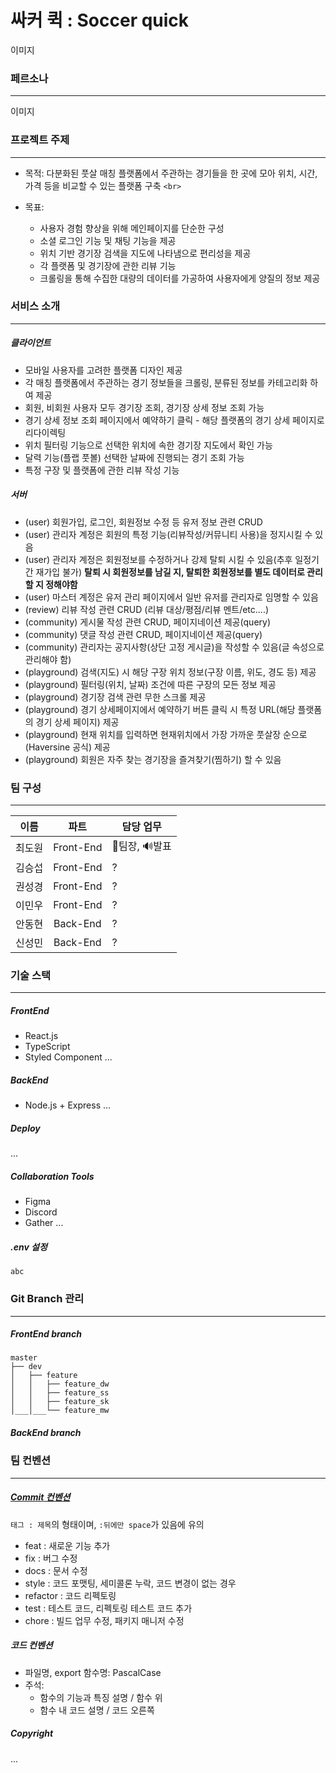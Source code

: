 # 싸커 퀵 : Soccer quick

이미지

### 페르소나

<hr>

이미지

### 프로젝트 주제

<hr>

- 목적: 다분화된 풋살 매칭 플랫폼에서 주관하는 경기들을 한 곳에 모아 위치, 시간, 가격 등을 비교할 수 있는 플랫폼 구축 `<br>`
- 목표:

  - 사용자 경험 향상을 위해 메인페이지를 단순한 구성
  - 소셜 로그인 기능 및 채팅 기능을 제공
  - 위치 기반 경기장 검색을 지도에 나타냄으로 편리성을 제공
  - 각 플랫폼 및 경기장에 관한 리뷰 기능
  - 크롤링을 통해 수집한 대량의 데이터를 가공하여 사용자에게 양질의 정보 제공

### 서비스 소개

<hr>

##### 클라이언트

- 모바일 사용자를 고려한 플랫폼 디자인 제공
- 각 매칭 플랫폼에서 주관하는 경기 정보들을 크롤링, 분류된 정보를 카테고리화 하여 제공
- 회원, 비회원 사용자 모두 경기장 조회, 경기장 상세 정보 조회 가능
- 경기 상세 정보 조회 페이지에서 예약하기 클릭 - 해당 플랫폼의 경기 상세 페이지로 리다이렉팅
- 위치 필터링 기능으로 선택한 위치에 속한 경기장 지도에서 확인 가능
- 달력 기능(플랩 풋볼) 선택한 날짜에 진행되는 경기 조회 가능
- 특정 구장 및 플랫폼에 관한 리뷰 작성 기능

##### 서버

- (user) 회원가입, 로그인, 회원정보 수정 등 유저 정보 관련 CRUD
- (user) 관리자 계정은 회원의 특정 기능(리뷰작성/커뮤니티 사용)을 정지시킬 수 있음
- (user) 관리자 계정은 회원정보를 수정하거나 강제 탈퇴 시킬 수 있음(추후 일정기간 재가입 불가) **탈퇴 시 회원정보를 남길 지, 탈퇴한 회원정보를 별도 데이터로 관리할 지 정해야함**
- (user) 마스터 계정은 유저 관리 페이지에서 일반 유저를 관리자로 임명할 수 있음
- (review) 리뷰 작성 관련 CRUD (리뷰 대상/평점/리뷰 멘트/etc....)
- (community) 게시물 작성 관련 CRUD, 페이지네이션 제공(query)
- (community) 댓글 작성 관련 CRUD, 페이지네이션 제공(query)
- (community) 관리자는 공지사항(상단 고정 게시글)을 작성할 수 있음(글 속성으로 관리해야 함)
- (playground) 검색(지도) 시 해당 구장 위치 정보(구장 이름, 위도, 경도 등) 제공
- (playground) 필터링(위치, 날짜) 조건에 따른 구장의 모든 정보 제공
- (playground) 경기장 검색 관련 무한 스크롤 제공
- (playground) 경기 상세페이지에서 예약하기 버튼 클릭 시 특정 URL(해당 플랫폼의 경기 상세 페이지) 제공
- (playground) 현재 위치를 입력하면 현재위치에서 가장 가까운 풋살장 순으로(Haversine 공식) 제공
- (playground) 회원은 자주 찾는 경기장을 즐겨찾기(찜하기) 할 수 있음

### 팀 구성

<hr>

|  이름  |   파트   | 담당 업무      |
| :----: | :-------: | -------------- |
| 최도원 | Front-End | 👑팀장, 🔊발표 |
| 김승섭 | Front-End | ?              |
| 권성경 | Front-End | ?              |
| 이민우 | Front-End | ?              |
| 안동현 | Back-End | ?              |
| 신성민 | Back-End | ?              |

### 기술 스택

<hr>

##### FrontEnd

- React.js
- TypeScript
- Styled Component
  ...

##### BackEnd

- Node.js + Express
  ...

##### Deploy

...

##### Collaboration Tools

- Figma
- Discord
- Gather
  ...

##### .env 설정

```
abc
```

### Git Branch 관리

<hr>

##### FrontEnd branch

```
master
├── dev
│   ├── feature
│   │   ├── feature_dw
│   │   ├── feature_ss
│   │   ├── feature_sk
│___│___└── feature_mw
```

##### BackEnd branch

### 팀 컨벤션

<hr>

##### [Commit 컨벤션](https://velog.io/@shin6403/Git-git-%EC%BB%A4%EB%B0%8B-%EC%BB%A8%EB%B2%A4%EC%85%98-%EC%84%A4%EC%A0%95%ED%95%98%EA%B8%B0)

`태그 : 제목`의 형태이며, `:뒤에만 space`가 있음에 유의

- feat : 새로운 기능 추가
- fix : 버그 수정
- docs : 문서 수정
- style : 코드 포맷팅, 세미콜론 누락, 코드 변경이 없는 경우
- refactor : 코드 리펙토링
- test : 테스트 코드, 리펙토링 테스트 코드 추가
- chore : 빌드 업무 수정, 패키지 매니저 수정

##### 코드 컨벤션

- 파일명, export 함수명: PascalCase
- 주석:
  - 함수의 기능과 특징 설명 / 함수 위
  - 함수 내 코드 설명 / 코드 오른쪽

##### Copyright

...
